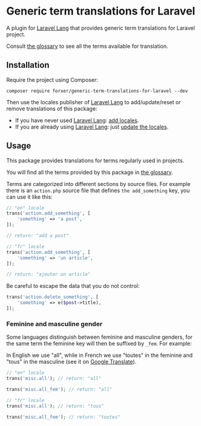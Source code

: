 Generic term translations for Laravel
=====================================

A plugin for [Laravel Lang](https://laravel-lang.com/) that provides generic term translations for Laravel project.

Consult [the glossary](GLOSSARY.md) to see all the terms available for translation.

Installation
------------

Require the project using Composer:

```
composer require forxer/generic-term-translations-for-laravel --dev
```

Then use the locales publisher of [Laravel Lang](https://laravel-lang.com/) to add/update/reset or remove translations of this package:
- If you have never used [Laravel Lang](https://laravel-lang.com/): [add locales](https://laravel-lang.com/usage/add-locales.html).
- If you are already using [Laravel Lang](https://laravel-lang.com/): just [update the locales](https://laravel-lang.com/usage/update-locales.html).

Usage
-----

This package provides translations for terms regularly used in projects.

You will find all the terms provided by this package in [the glossary](GLOSSARY.md).

Terms are categorized into different sections by source files. For example there is an `action.php` source file that defines `the add_something` key, you can use it like this:

```php
// "en" locale
trans('action.add_something', [
    'something' => 'a post',
]);

// return: "add a post"

// "fr" locale
trans('action.add_something', [
    'something' => 'un article',
]);

// return: "ajouter un article"
```

Be careful to escape the data that you do not control:

```php
trans('action.delete_something', [
    'something' => e($post->title),
]);
```

### Feminine and masculine gender

Some languages distinguish between feminine and masculine genders, for the same term the feminine key will then be suffixed by `_fem`. For example:

In English we use "all", while in French we use "toutes" in the feminine and "tous" in the masculine (see it on [Google Translate](https://translate.google.fr/?sl=en&tl=fr&text=all&op=translate)).

```php
// "en" locale
trans('misc.all'); // return: "all"

trans('misc.all_fem'); // return: "all"

// "fr" locale
trans('misc.all'); // return: "tous"

trans('misc.all_fem'); // return: "toutes"
```
